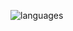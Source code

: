 ![languages](https://github-readme-stats.vercel.app/api/top-langs/?username=altermarkive&hide=html,tex,roff&langs_count=10&layout=compact&hide_border=true&theme=dark)
